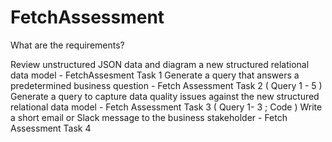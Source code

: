# FetchAssessment
What are the requirements?


Review unstructured JSON data and diagram a new structured relational data model - FetchAssesment Task 1
Generate a query that answers a predetermined business question - Fetch Assessment Task 2 ( Query 1 - 5 )
Generate a query to capture data quality issues against the new structured relational data model - Fetch Assessment Task 3 ( Query 1- 3 ; Code )
Write a short email or Slack message to the business stakeholder - Fetch Assessment Task 4
